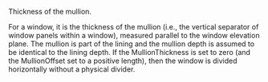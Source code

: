 Thickness of the mullion.

For a window, it is the thickness of the mullion (i.e., the vertical separator of window panels within a window), measured parallel to the window elevation plane. The mullion is part of the lining and the mullion depth is assumed to be identical to the lining depth. If the MullionThickness is set to zero (and the MullionOffset set to a positive length), then the window is divided horizontally without a physical divider.
